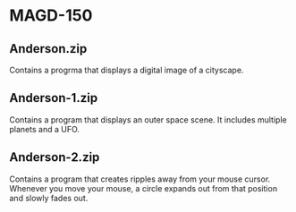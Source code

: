 # MAGD-150

## Anderson.zip
Contains a progrma that displays a digital image of a cityscape. 

## Anderson-1.zip
Contains a program that displays an outer space scene. It includes multiple planets and a UFO.

## Anderson-2.zip
Contains a program that creates ripples away from your mouse cursor. Whenever you move your mouse, a circle expands out from that position and slowly fades out.
